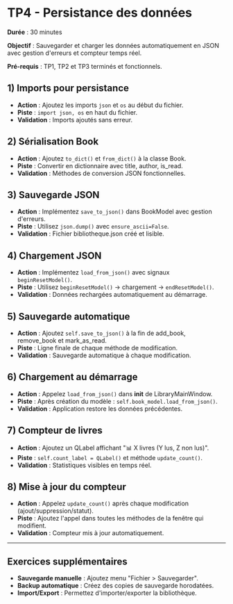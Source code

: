 # TP4 - Persistance des données

**Durée** : 30 minutes

**Objectif** : Sauvegarder et charger les données automatiquement en JSON avec gestion d'erreurs et compteur temps réel.

**Pré-requis** : TP1, TP2 et TP3 terminés et fonctionnels.

## 1) Imports pour persistance

- **Action** : Ajoutez les imports `json` et `os` au début du fichier.
- **Piste** : `import json, os` en haut du fichier.
- **Validation** : Imports ajoutés sans erreur.

## 2) Sérialisation Book

- **Action** : Ajoutez `to_dict()` et `from_dict()` à la classe Book.
- **Piste** : Convertir en dictionnaire avec title, author, is_read.
- **Validation** : Méthodes de conversion JSON fonctionnelles.

## 3) Sauvegarde JSON

- **Action** : Implémentez `save_to_json()` dans BookModel avec gestion d'erreurs.
- **Piste** : Utilisez `json.dump()` avec `ensure_ascii=False`.
- **Validation** : Fichier bibliotheque.json créé et lisible.

## 4) Chargement JSON

- **Action** : Implémentez `load_from_json()` avec signaux `beginResetModel()`.
- **Piste** : Utilisez `beginResetModel()` → chargement → `endResetModel()`.
- **Validation** : Données rechargées automatiquement au démarrage.

## 5) Sauvegarde automatique

- **Action** : Ajoutez `self.save_to_json()` à la fin de add_book, remove_book et mark_as_read.
- **Piste** : Ligne finale de chaque méthode de modification.
- **Validation** : Sauvegarde automatique à chaque modification.

## 6) Chargement au démarrage

- **Action** : Appelez `load_from_json()` dans __init__ de LibraryMainWindow.
- **Piste** : Après création du modèle : `self.book_model.load_from_json()`.
- **Validation** : Application restore les données précédentes.

## 7) Compteur de livres

- **Action** : Ajoutez un QLabel affichant "📊 X livres (Y lus, Z non lus)".
- **Piste** : `self.count_label = QLabel()` et méthode `update_count()`.
- **Validation** : Statistiques visibles en temps réel.

## 8) Mise à jour du compteur

- **Action** : Appelez `update_count()` après chaque modification (ajout/suppression/statut).
- **Piste** : Ajoutez l'appel dans toutes les méthodes de la fenêtre qui modifient.
- **Validation** : Compteur mis à jour automatiquement.

---

## Exercices supplémentaires

- **Sauvegarde manuelle** : Ajoutez menu "Fichier > Sauvegarder".
- **Backup automatique** : Créez des copies de sauvegarde horodatées.
- **Import/Export** : Permettez d'importer/exporter la bibliothèque.